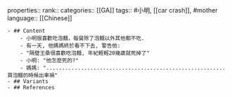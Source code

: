 properties::
rank::
categories:: [[GA]] 
tags:: #小明, [[car crash]], #mother 
language:: [[Chinese]]

	- ## Content
		- 小明很喜歡吃泡麵，每餐除了泡麵以外其他都不吃.
		- 有一天, 他媽媽終於看不下去, 警告他:
		- "隔壁王桑很喜歡吃泡麵, 年紀輕輕20幾歲就死掉了"
		- 小明: "他怎麼死的?"
		- 媽媽: ".........................................................買泡麵的時候出車禍"
	- ## Variants
	- ## References